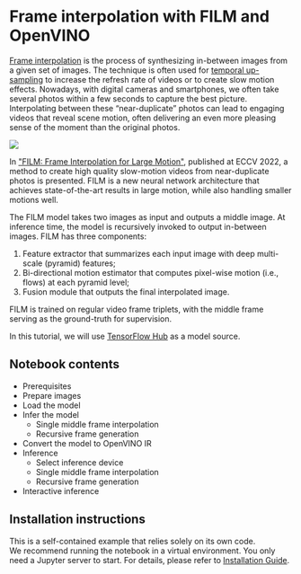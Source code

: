 # Frame interpolation with FILM and OpenVINO

[Frame interpolation](https://en.wikipedia.org/wiki/Motion_interpolation) is the process of synthesizing in-between images from a given set of images. The technique is often used for [temporal up-sampling](https://en.wikipedia.org/wiki/Frame_rate#Frame_rate_up-conversion) to increase the refresh rate of videos or to create slow motion effects. Nowadays, with digital cameras and smartphones, we often take several photos within a few seconds to capture the best picture. Interpolating between these “near-duplicate” photos can lead to engaging videos that reveal scene motion, often delivering an even more pleasing sense of the moment than the original photos.

![](https://github.com/googlestaging/frame-interpolation/raw/main/moment.gif)

In [\"FILM: Frame Interpolation for Large Motion\"](https://arxiv.org/pdf/2202.04901.pdf), published at ECCV 2022, a method to create high quality slow-motion videos from near-duplicate photos is presented. FILM is a new neural network architecture that achieves state-of-the-art results in large motion, while also handling smaller motions well.

The FILM model takes two images as input and outputs a middle image. At inference time, the model is recursively invoked to output in-between images. FILM has three components:
  1. Feature extractor that summarizes each input image with deep multi-scale (pyramid) features;
  2. Bi-directional motion estimator that computes pixel-wise motion (i.e., flows) at each pyramid level;
  3. Fusion module that outputs the final interpolated image.

FILM is trained on regular video frame triplets, with the middle frame serving as the ground-truth for supervision.

In this tutorial, we will use [TensorFlow Hub](https://tfhub.dev/) as a model source.

## Notebook contents
- Prerequisites
- Prepare images
- Load the model
- Infer the model
    - Single middle frame interpolation
    - Recursive frame generation
- Convert the model to OpenVINO IR
- Inference
    - Select inference device
    - Single middle frame interpolation
    - Recursive frame generation
- Interactive inference

## Installation instructions
This is a self-contained example that relies solely on its own code.</br>
We recommend running the notebook in a virtual environment. You only need a Jupyter server to start.
For details, please refer to [Installation Guide](../../README.md).